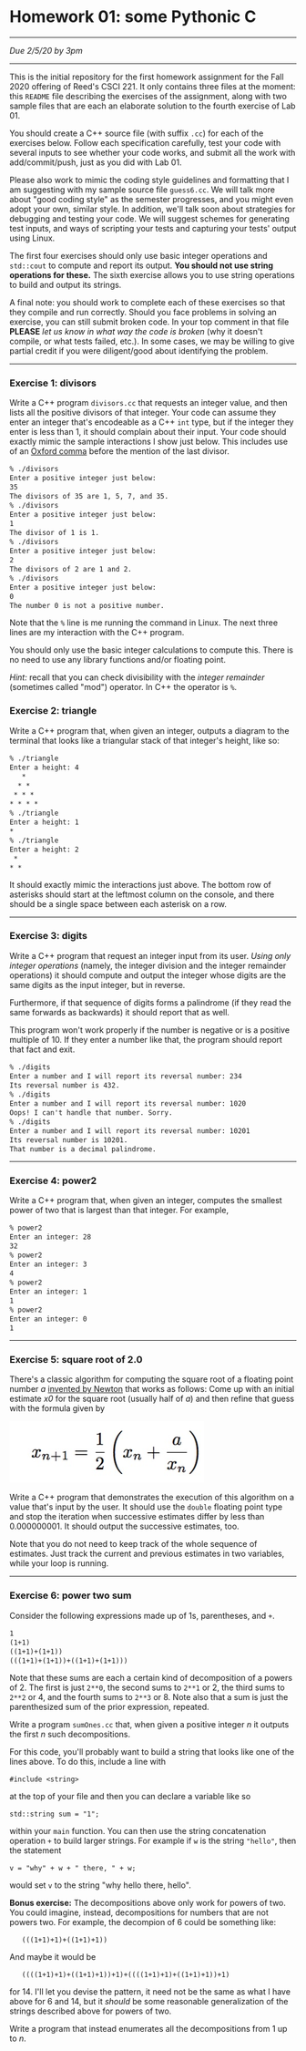 # Homework 01: some Pythonic C

---

*Due 2/5/20 by 3pm*
 
---

This is the initial repository for the first homework assignment for
the Fall 2020 offering of Reed's CSCI 221. It only contains three
files at the moment: this `README` file describing the exercises of
the assignment, along with two sample files that are each an elaborate
solution to the fourth exercise of Lab 01.

You should create a C++ source file (with suffix `.cc`) for each of
the exercises below. Follow each specification carefully, test your
code with several inputs to see whether your code works, and 
submit all the work with add/commit/push, just as you did with
Lab 01.

Please also work to mimic the coding style guidelines and formatting
that I am suggesting with my sample source file `guess6.cc`. We 
will talk more about "good coding style" as the semester progresses,
and you might even adopt your own, similar style. In addition, we'll
talk soon about strategies for debugging and testing your code. We
will suggest schemes for generating test inputs, and ways of 
scripting your tests and capturing your tests' output using Linux.

The first four exercises should only use basic integer operations and 
`std::cout` to compute and report its output. **You should not use
string operations for these.** The sixth exercise allows you to
use string operations to build and output its strings.

A final note: you should work to complete each of these exercises
so that they compile and run correctly. Should you face problems
in solving an exercise, you can still submit broken code. In your
top comment in that file **PLEASE** *let us know in what way the
code is broken* (why it doesn't compile, or what tests failed, etc.).
In some cases, we may be willing to give partial credit if you were
diligent/good about identifying the problem.

---

### Exercise 1: divisors

Write a C++ program `divisors.cc` that requests an integer value, and
then lists all the positive divisors of that integer. Your code can
assume they enter an integer that's encodeable as a C++ `int` type,
but if the integer they enter is less than 1, it should complain about
their input. Your code should exactly mimic the sample interactions I
show just below. This includes use of an 
[Oxford comma](https://en.wikipedia.org/wiki/Serial_comma)
before the mention of the last divisor.

    % ./divisors
    Enter a positive integer just below:
    35
    The divisors of 35 are 1, 5, 7, and 35.
    % ./divisors
    Enter a positive integer just below:
    1
    The divisor of 1 is 1.    
    % ./divisors
    Enter a positive integer just below:
    2
    The divisors of 2 are 1 and 2.
    % ./divisors
    Enter a positive integer just below:
    0
    The number 0 is not a positive number.

Note that the `%` line is me running the command in Linux. The next
three lines are my interaction with the C++ program.

You should only use the basic integer calculations to compute this. There
is no need to use any library functions and/or floating point.

*Hint:* recall that you can check divisibility with the *integer remainder* 
(sometimes called "mod") operator. In C++ the operator is `%`.


### Exercise 2: triangle

Write a C++ program that, when given an integer, outputs a diagram to
the terminal that looks like a triangular stack of that integer's
height, like so:

    % ./triangle 
    Enter a height: 4
       *
      * *
     * * *
    * * * *     
    % ./triangle 
    Enter a height: 1
    *    
    % ./triangle 
    Enter a height: 2
     *
    * *

It should exactly mimic the interactions just above. The bottom row of
asterisks should start at the leftmost column on the console, and
there should be a single space between each asterisk on a row.

---

### Exercise 3: digits

Write a C++ program that request an integer input from its user. *Using
only integer operations* (namely, the integer division and the integer 
remainder operations) it should compute and output the integer whose
digits are the same digits as the input integer, but in reverse.

Furthermore, if that sequence of digits forms a palindrome (if they
read the same forwards as backwards) it should report that as well.

This program won't work properly if the number is negative or is a positive
multiple of 10. If they enter a number like that, the program should 
report that fact and exit.

    % ./digits
    Enter a number and I will report its reversal number: 234
    Its reversal number is 432.
    % ./digits
    Enter a number and I will report its reversal number: 1020
    Oops! I can't handle that number. Sorry.
    % ./digits
    Enter a number and I will report its reversal number: 10201
    Its reversal number is 10201.
    That number is a decimal palindrome.
    
---
### Exercise 4: power2

Write a C++ program that, when given an integer, computes the smallest
power of two that is largest than that integer. For example,

    % power2
    Enter an integer: 28
    32
    % power2
    Enter an integer: 3
    4
    % power2
    Enter an integer: 1
    1
    % power2
    Enter an integer: 0
    1

---

### Exercise 5: square root of 2.0

There's a classic algorithm for computing the square root of a
floating point number *a*
[invented by Newton](https://en.wikipedia.org/wiki/Newton%27s_method)
that works as follows: Come up with an initial estimate *x0* for the
square root (usually half of *a*) and then refine that guess with the
formula given by

![newton.jpg](newton.jpg)

Write a C++ program that demonstrates the execution of this algorithm
on a value that's input by the user. It should use the `double`
floating point type and stop the iteration when successive estimates
differ by less than 0.000000001.  It should output the successive
estimates, too.

Note that you do not need to keep track of the whole sequence of
estimates. Just track the current and previous estimates in two
variables, while your loop is running.

---

### Exercise 6: power two sum

Consider the following expressions made up of 1s, parentheses, and `+`.

    1
    (1+1)
    ((1+1)+(1+1))
    (((1+1)+(1+1))+((1+1)+(1+1)))

Note that these sums are each a certain kind of decomposition of a
powers of 2.  The first is just `2**0`, the second sums to `2**1` or
2, the third sums to `2**2` or 4, and the fourth sums to `2**3` or
8. Note also that a sum is just the parenthesized sum of the prior
expression, repeated.

Write a program `sumOnes.cc` that, when given a positive integer *n*
it outputs the first *n* such decompositions.

For this code, you'll probably want to build a string that looks like
one of the lines above. To do this, include a line with

    #include <string>

at the top of your file and then you can declare a variable like so

    std::string sum = "1";

within your `main` function. You can then use the string concatenation
operation `+` to build larger strings. For example if `w` is the string
`"hello"`, then the statement

    v = "why" + w + " there, " + w;

would set `v` to the string "why hello there, hello".

**Bonus exercise:** 
The decompositions above only work for powers of two. You could imagine, 
instead, decompositions for numbers that are not powers two. For example,
the decompion of 6 could be something like:

	   (((1+1)+1)+((1+1)+1))

And maybe it would be

	   ((((1+1)+1)+((1+1)+1))+1)+((((1+1)+1)+((1+1)+1))+1)
    
for 14. I'll let you devise the pattern, it need not be the same as what 
I have above for 6 and 14, but it *should* be some reasonable generalization
of the strings described above for powers of two.

Write a program that instead enumerates all the decompositions
from 1 up to *n*.


